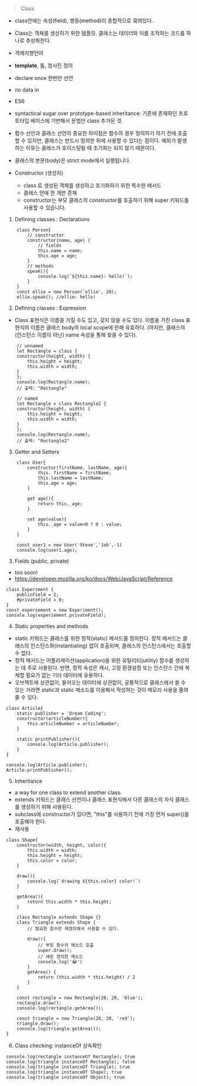 > Class

- class안에는 속성(field), 행동(method)이 종합적으로 묶여있다.
- Class는 객체를 생성하기 위한 템플릿. 클래스는 데이터와 이를 조작하는 코드를 하나로 추상화한다.
- 객체지향언어
- **template**, 틀, 청사진 정의
- declare once 한번만 선언
- no data in
- ES6
- syntactical sugar over prototype-based inheritance: 기존에 존재하던 프로토타입 베이스에 기반해서 문법만 class 추가된 것.
- 함수 선언과 클래스 선언의 중요한 차이점은 함수의 경우 정의하기 하기 전에 호출할 수 있지만, 클래스는 반드시 정의한 뒤에 사용할 수 있다는 점이다. 예외가 발생하는 이유는 클래스가 호이스팅될 때 초기화는 되지 않기 때문이다.
- 클래스의 본문(body)은 strict mode에서 실행됩니다.

- Constructor (생성자)
  - class 로 생성된 객체를 생성하고 초기화하기 위한 특수한 메서드
  - 클래스 안에 한 개만 존재
  - constructor는 부모 클래스의 constructor를 호출하기 위해 super 키워드를 사용할 수 있습니다.

1.  Defining classes : Declarations

```
    class Person{
        // constructor
        constructor(name, age) {
            // fields
            this.name = name;
            this.age = age;
        }
        // methods
        speak(){
            console.log(`${this.name}: hello!`);
        }
    }
    const ellie = new Person('ellie', 20);
    ellie.speak(); //ellie: hello!
```

2. Defining classes : Expression

- Class 표현식은 이름을 가질 수도 있고, 갖지 않을 수도 있다. 이름을 가진 class 표현식의 이름은 클래스 body의 local scope에 한해 유효하다. (하지만, 클래스의 (인스턴스 이름이 아닌) name 속성을 통해 찾을 수 있다).

```
    // unnamed
    let Rectangle = class {
    constructor(height, width) {
        this.height = height;
        this.width = width;
    }
    };
    console.log(Rectangle.name);
    // 출력: "Rectangle"

    // named
    let Rectangle = class Rectangle2 {
    constructor(height, width) {
        this.height = height;
        this.width = width;
    }
    };
    console.log(Rectangle.name);
    // 출력: "Rectangle2"
```

3. Getter and Setters

```
    class User{
        constructor(firstName, lastName, age){
            this. firstName = firstName;
            this.lastName = lastName;
            this.age = age;
        }

        get age(){
            return this._age;
        }

        set age(value){
            this._age = value<0 ? 0 : value;
        }
    }

    const user1 = new User('Steve','Job',-1)
    console.log(user1.age);
```

3. Fields (public, private)

- too soon!
- https://developer.mozilla.org/ko/docs/Web/JavaScript/Reference

```
class Experiment {
    publicField = 2;
    #privateField = 0;
}
const experiement = new Experiment();
console.log(experiement.privateField);
```

4. Static properties and methods

- static 키워드는 클래스를 위한 정적(static) 메서드를 정의한다. 정적 메서드는 클래스의 인스턴스화(instantiating) 없이 호출되며, 클래스의 인스턴스에서는 호출할 수 없다.
- 정적 메서드는 어플리케이션(application)을 위한 유틸리티(utility) 함수를 생성하는 데 주로 사용된다. 반면, 정적 속성은 캐시, 고정 환경설정 또는 인스턴스 간에 복제할 필요가 없는 기타 데이터에 유용하다.
- 오브젝트에 상관없이, 들어오는 데이터에 상관없이, 공통적으로 클래스에서 쓸 수 있는 거라면 static과 static 메소드를 이용해서 작성하는 것이 메모리 사용을 줄여 줄 수 있다.

```
class Article{
    static publisher = 'Dream Coding';
    constructor(articleNumber){
        this.articleNumber = articleNumber;
    }

    static printPublisher(){
        console.log(Article.publisher);
    }
}

console.log(Article.publisher);
Article.printPublisher();
```

5. Inheritance

- a way for one class to extend another class.
- extends 키워드는 클래스 선언이나 클래스 표현식에서 다른 클래스의 자식 클래스를 생성하기 위해 사용된다.
- subclass에 constructor가 있다면, "this"를 사용하기 전에 가장 먼저 super()를 호출해야 한다.
- 재사용

```
class Shape{
    constructor(width, height, color){
        this.width = width;
        this.height = height;
        this.color = color;
    }

    draw(){
        console.log(`drawing ${this.color} color!`)
    }

    getArea(){
        return this.width * this.height;
    }

    class Rectangle extends Shape {}
    class Triangle extends Shape {
        // 필요한 함수만 재정의해서 사용할 수 있다.

        draw(){
            // 부모 함수의 메소드 호출
            super.draw();
            // 새로 정의한 메소드
            console.log('😂')
        }
        getArea() {
            return (this.width * this.height) / 2
        }
    }

    const rectangle = new Rectangle(20, 20, 'blue');
    rectangle.draw();
    console.log(rectangle.getArea());

    const triangle = new Triangle(20, 20, 'red');
    triangle.draw();
    console.log(triangle.getArea());
}
```

6. Class checking: instanceOf 상속확인

```
console.log(rectangle instanceOf Rectangle); true
console.log(triangle instanceOf Rectangle); false
console.log(triangle instanceOf Triangle); true
console.log(triangle instanceOf Shape); true
console.log(triangle instanceOf Object); true

```

